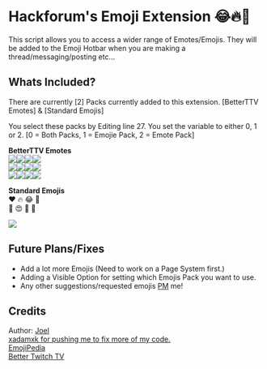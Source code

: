 # Hackforum's Emoji Extension 😂🔥🙏
This script allows you to access a wider range of Emotes/Emojis. They will be added to the Emoji Hotbar when you are making a thread/messaging/posting etc...

## Whats Included?
There are currently [2] Packs currently added to this extension. [BetterTTV Emotes] & [Standard Emojis]

You select these packs by Editing line 27. You set the variable to either 0, 1 or 2. [0 = Both Packs, 1 = Emojie Pack, 2 = Emote Pack]

<b>BetterTTV Emotes</b><br>
<img src="https://cdn.betterttv.net/emote/56cb56f5500cb4cf51e25b90/1x"><img src="https://cdn.betterttv.net/emote/5a6edb51f730010d194bdd46/1x"><img src="https://cdn.betterttv.net/emote/5a16ddca8c22a247ead62ceb/1x"><img src="https://cdn.betterttv.net/emote/5b1740221c5a6065a7bad4b5/1x"><br>
<img src="https://cdn.betterttv.net/emote/5aca62163e290877a25481ad/1x"><img src="https://cdn.betterttv.net/emote/59f27b3f4ebd8047f54dee29/1x"><img src="https://cdn.betterttv.net/emote/5b77ac3af7bddc567b1d5fb2/1x"><img src="https://cdn.betterttv.net/emote/5c548025009a2e73916b3a37/1x"><br>
<img src="https://cdn.betterttv.net/emote/583089f4737a8e61abb0186b/1x"><img src="https://cdn.betterttv.net/emote/55b6f480e66682f576dd94f5/1x"><img src="https://cdn.betterttv.net/emote/5e9c6c187e090362f8b0b9e8/1x"><img src="https://cdn.betterttv.net/emote/5d20a55de1cfde376e532972/1x">

<b>Standard Emojis</b><br>
❤ 🔥 😂 🥰 <br>
🥺 😍 👏 🙏
 
<img src="https://i.imgur.com/H6M0RoR.png">

## Future Plans/Fixes
- Add a lot more Emojis (Need to work on a Page System first.)
- Adding a Visible Option for setting which Emojis Pack you want to use.
- Any other suggestions/requested emojis <a href="https://hackforums.net/private.php?action=send&uid=3790579&subject=Emoji%20Suggestion">PM</a> me! 

## Credits 
Author: <a href="https://hackforums.net/member.php?action=profile&uid=3790579" target="_blank">Joel</a><br>
<a href="https://hackforums.net/member.php?action=profile&uid=1306528">xadamxk for pushing me to fix more of my code.</a><br>
<a href="https://emojipedia.org/">EmojiPedia</a><br>
<a href="https://betterttv.com/">Better Twitch TV</a>
